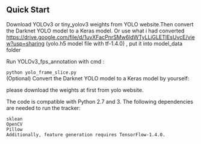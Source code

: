 ## Quick Start
Download YOLOv3 or tiny_yolov3 weights from YOLO website.Then convert the Darknet YOLO model to a Keras model. Or use what i had converted https://drive.google.com/file/d/1uvXFacPnrSMw6ldWTyLLjGLETlEsUvcE/view?usp=sharing (yolo.h5 model file with tf-1.4.0) , put it into model_data folder

Run YOLOv3_fps_annotation with cmd :

```python yolo_frame_slice.py```  
(Optional) Convert the Darknet YOLO model to a Keras model by yourself:

 please download the weights at first from yolo website. 

The code is compatible with Python 2.7 and 3. The following dependencies are needed to run the tracker:

```NumPy
sklean
OpenCV
Pillow 
Additionally, feature generation requires TensorFlow-1.4.0.
